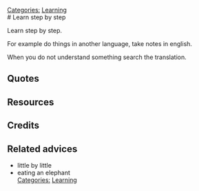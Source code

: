 [Categories:](../Categories/index.md) [Learning](../Categories/Learning.md)<br># Learn step by step

Learn step by step. 

For example do things in another language, take notes in english. 

When you do not understand something search the translation. 

## Quotes

## Resources

## Credits

## Related advices

- little by little
- eating an elephant
<br>[Categories:](../Categories/index.md) [Learning](../Categories/Learning.md)